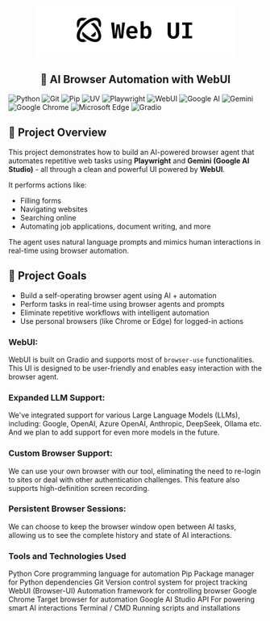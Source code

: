 
<p align="center">
  <img src="https://github.com/DeviSuhithaChundru/AI-browser-automation-with-webui/blob/main/web-ui.png" style="width:400px;" alt="Web UI Logo"/>
</p>


<h2 align="center"> <b> 🤖 AI Browser Automation with WebUI </b> </h2>

![Python](https://img.shields.io/badge/Python-3776AB?logo=python&logoColor=white&style=for-the-badge)
![Git](https://img.shields.io/badge/Git-F05032?logo=git&logoColor=white&style=for-the-badge)
![Pip](https://img.shields.io/badge/pip-3775A9?logo=python&logoColor=white&style=for-the-badge)
![UV](https://img.shields.io/badge/uv-3B3B3B?style=for-the-badge)
![Playwright](https://img.shields.io/badge/Playwright-2EAD33?logo=playwright&logoColor=white&style=for-the-badge)
![WebUI](https://img.shields.io/badge/WebUI-000000?style=for-the-badge)
![Google AI](https://img.shields.io/badge/Google%20AI-4285F4?logo=google&logoColor=white&style=for-the-badge)
![Gemini](https://img.shields.io/badge/Gemini-1A73E8?logo=google&logoColor=white&style=for-the-badge)
![Google Chrome](https://img.shields.io/badge/Google%20Chrome-4285F4?logo=googlechrome&logoColor=white&style=for-the-badge)
![Microsoft Edge](https://img.shields.io/badge/Microsoft%20Edge-0078D7?logo=microsoftedge&logoColor=white&style=for-the-badge)
![Gradio](https://img.shields.io/badge/Gradio-FF6B00?style=for-the-badge)

## 📌 Project Overview

This project demonstrates how to build an AI-powered browser agent that automates repetitive web tasks using **Playwright** and **Gemini (Google AI Studio)** - all through a clean and powerful UI powered by **WebUI**.

It performs actions like:
- Filling forms
- Navigating websites
- Searching online
- Automating job applications, document writing, and more

The agent uses natural language prompts and mimics human interactions in real-time using browser automation.

## 🎯 Project Goals

- Build a self-operating browser agent using AI + automation
- Perform tasks in real-time using browser agents and prompts
- Eliminate repetitive workflows with intelligent automation
- Use personal browsers (like Chrome or Edge) for logged-in actions

### WebUI:
WebUI is built on Gradio and supports most of `browser-use` functionalities. This UI is designed to be user-friendly and enables easy interaction with the browser agent.

### Expanded LLM Support:
We've integrated support for various Large Language Models (LLMs), including: Google, OpenAI, Azure OpenAI, Anthropic, DeepSeek, Ollama etc. And we plan to add support for even more models in the future.

### Custom Browser Support:
We can use your own browser with our tool, eliminating the need to re-login to sites or deal with other authentication challenges. This feature also supports high-definition screen recording.

### Persistent Browser Sessions:
We can choose to keep the browser window open between AI tasks, allowing us to see the complete history and state of AI interactions.

### Tools and Technologies Used

Python	                                       Core programming language for automation
Pip	                                           Package manager for Python dependencies
Git	                                           Version control system for project tracking
WebUI (Browser-UI)	                           Automation framework for controlling browser
Google Chrome	                                 Target browser for automation
Google AI Studio API	                         For powering smart AI interactions
Terminal / CMD	                               Running scripts and installations




